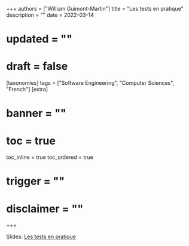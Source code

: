 +++
authors = ["William Guimont-Martin"]
title = "Les tests en pratique"
description = ""
date = 2022-03-14
# updated = ""
# draft = false
[taxonomies]
tags = ["Software Engineering", "Computer Sciences", "French"]
[extra]
# banner = ""
# toc = true
toc_inline = true
toc_ordered = true
# trigger = ""
# disclaimer = ""
+++

Slides: [Les tests en pratique](/assets/presentations/LesTestsEnPratique.pdf)